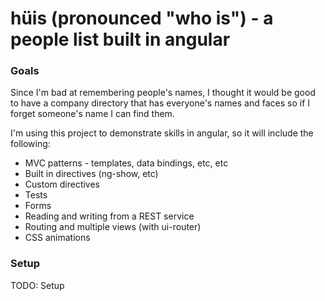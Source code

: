 # hüis (pronounced "who is") - a people list built in angular

### Goals

Since I'm bad at remembering people's names, I thought it would be good to have a company directory that has everyone's names and faces so if I forget someone's name I can find them.

I'm using this project to demonstrate skills in angular, so it will include the following:

* MVC patterns - templates, data bindings, etc, etc
* Built in directives (ng-show, etc)
* Custom directives
* Tests
* Forms
* Reading and writing from a REST service
* Routing and multiple views (with ui-router)
* CSS animations

### Setup

TODO: Setup
